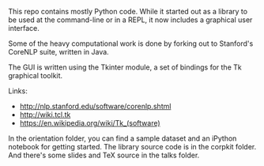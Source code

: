 This repo contains mostly Python code. While it started out as a library to be used at the command-line or in a REPL, it now includes a graphical user interface.

Some of the heavy computational work is done by forking out to Stanford's CoreNLP suite, written in Java.

The GUI is written using the Tkinter module, a set of bindings for the Tk graphical toolkit.

Links:
 - http://nlp.stanford.edu/software/corenlp.shtml
 - http://wiki.tcl.tk
 - https://en.wikipedia.org/wiki/Tk_(software)

In the orientation folder, you can find a sample dataset and an iPython notebook for getting started. The library source code is in the corpkit folder. And there's some slides and TeX source in the talks folder.
